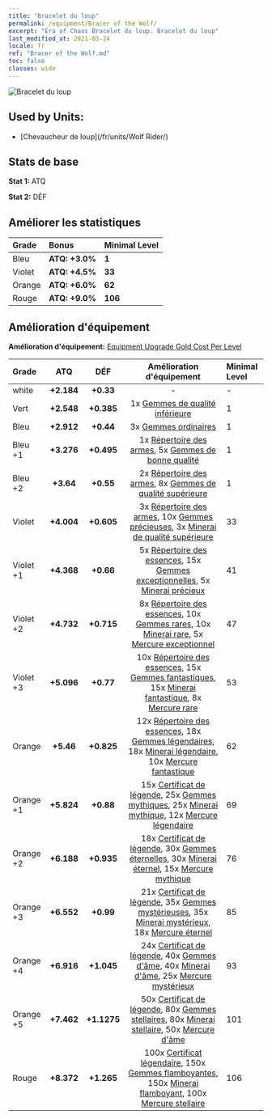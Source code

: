```yaml
---
title: "Bracelet du loup"
permalink: /equipment/Bracer of the Wolf/
excerpt: "Era of Chaos Bracelet du loup. Bracelet du loup"
last_modified_at: 2021-03-24
locale: fr
ref: "Bracer of the Wolf.md"
toc: false
classes: wide
---
```


  ![Bracelet du loup](/images/e/e_4023.png)

## Used by Units:

* [Chevaucheur de loup](/fr/units/Wolf Rider/) 


## Stats de base
 **Stat 1:** ATQ

 **Stat 2:** DÉF

## Améliorer les statistiques

  |     Grade    |   Bonus | Minimal Level | 
  |:-------------|:--------|:--------------| 
  | Bleu | **ATQ: +3.0%** | **1** | 
  | Violet | **ATQ: +4.5%** | **33** | 
  | Orange | **ATQ: +6.0%** | **62** | 
  | Rouge | **ATQ: +9.0%** | **106** | 


## Amélioration d'équipement
 **Amélioration d'équipement:** [Equipment Upgrade Gold Cost Per Level](/equipment/EquipmentUpgradeCostPerLevel/) 

  |          Grade      | ATQ | DÉF | Amélioration d'équipement | Minimal Level |
  |:--------------------|:---------:|:---------:|:----------------:|:--------------|
  | white | **+2.184** | **+0.33** | - | - |
  | Vert | **+2.548** | **+0.385** | 1x [Gemmes de qualité inférieure](/fr/Items/mat_4/) | 1 |
  | Bleu | **+2.912** | **+0.44** | 3x [Gemmes ordinaires](/fr/Items/mat_10/) | 1 |
  | Bleu +1 | **+3.276** | **+0.495** | 1x [Répertoire des armes](/fr/Items/mat_18/), 5x [Gemmes de bonne qualité](/fr/Items/mat_16/) | 1 |
  | Bleu +2 | **+3.64** | **+0.55** | 2x [Répertoire des armes](/fr/Items/mat_25/), 8x [Gemmes de qualité supérieure](/fr/Items/mat_23/) | 1 |
  | Violet | **+4.004** | **+0.605** | 3x [Répertoire des armes](/fr/Items/mat_32/), 10x [Gemmes précieuses](/fr/Items/mat_30/), 3x [Minerai de qualité supérieure](/fr/Items/mat_19/) | 33 |
  | Violet +1 | **+4.368** | **+0.66** | 5x [Répertoire des essences](/fr/Items/mat_39/), 15x [Gemmes exceptionnelles](/fr/Items/mat_37/), 5x [Minerai précieux](/fr/Items/mat_26/) | 41 |
  | Violet +2 | **+4.732** | **+0.715** | 8x [Répertoire des essences](/fr/Items/mat_46/), 10x [Gemmes rares](/fr/Items/mat_44/), 10x [Minerai rare](/fr/Items/mat_40/), 5x [Mercure exceptionnel](/fr/Items/mat_35/) | 47 |
  | Violet +3 | **+5.096** | **+0.77** | 10x [Répertoire des essences](/fr/Items/mat_53/), 15x [Gemmes fantastiques](/fr/Items/mat_51/), 15x [Minerai fantastique](/fr/Items/mat_47/), 8x [Mercure rare](/fr/Items/mat_42/) | 53 |
  | Orange | **+5.46** | **+0.825** | 12x [Répertoire des essences](/fr/Items/mat_60/), 18x [Gemmes légendaires](/fr/Items/mat_58/), 18x [Minerai légendaire](/fr/Items/mat_54/), 10x [Mercure fantastique](/fr/Items/mat_49/) | 62 |
  | Orange +1 | **+5.824** | **+0.88** | 15x [Certificat de légende](/fr/Items/mat_67/), 25x [Gemmes mythiques](/fr/Items/mat_65/), 25x [Minerai mythique](/fr/Items/mat_61/), 12x [Mercure légendaire](/fr/Items/mat_56/) | 69 |
  | Orange +2 | **+6.188** | **+0.935** | 18x [Certificat de légende](/fr/Items/mat_74/), 30x [Gemmes éternelles](/fr/Items/mat_72/), 30x [Minerai éternel](/fr/Items/mat_68/), 15x [Mercure mythique](/fr/Items/mat_63/) | 76 |
  | Orange +3 | **+6.552** | **+0.99** | 21x [Certificat de légende](/fr/Items/mat_81/), 35x [Gemmes mystérieuses](/fr/Items/mat_79/), 35x [Minerai mystérieux](/fr/Items/mat_75/), 18x [Mercure éternel](/fr/Items/mat_70/) | 85 |
  | Orange +4 | **+6.916** | **+1.045** | 24x [Certificat de légende](/fr/Items/mat_88/), 40x [Gemmes d'âme](/fr/Items/mat_86/), 40x [Minerai d'âme](/fr/Items/mat_82/), 25x [Mercure mystérieux](/fr/Items/mat_77/) | 93 |
  | Orange +5 | **+7.462** | **+1.1275** | 50x [Certificat de légende](/fr/Items/mat_95/), 80x [Gemmes stellaires](/fr/Items/mat_93/), 80x [Minerai stellaire](/fr/Items/mat_89/), 50x [Mercure d'âme](/fr/Items/mat_84/) | 101 |
  | Rouge | **+8.372** | **+1.265** | 100x [Certificat légendaire](/fr/Items/mat_102/), 150x [Gemmes flamboyantes](/fr/Items/mat_100/), 150x [Minerai flamboyant](/fr/Items/mat_96/), 100x [Mercure stellaire](/fr/Items/mat_91/) | 106 |

